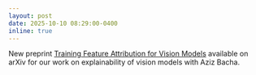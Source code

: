 ```yaml
---
layout: post
date: 2025-10-10 08:29:00-0400
inline: true
---
```


New preprint [Training Feature Attribution for Vision Models](https://arxiv.org/abs/2510.09135) available on arXiv for our work on explainability of vision models with Aziz Bacha.